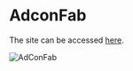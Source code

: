 # AdconFab

The site can be accessed [here](https://jonesmatr.github.io/AdConFab/).

![AdConFab](./assets/img/Website-Screenshot.jpg)